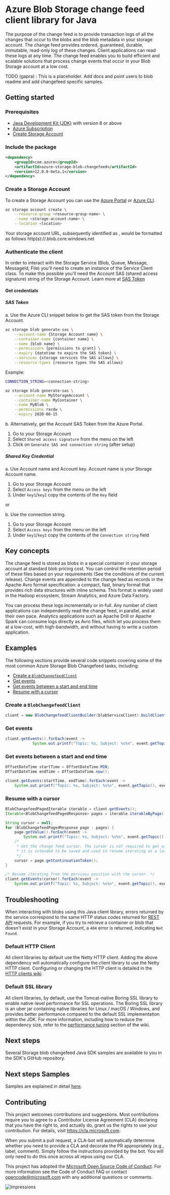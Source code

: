 # Azure Blob Storage change feed client library for Java

The purpose of the change feed is to provide transaction logs of all the changes that occur to
the blobs and the blob metadata in your storage account. The change feed provides ordered,
guaranteed, durable, immutable, read-only log of these changes. Client applications can read these
logs at any time. The change feed enables you to build efficient and scalable solutions that
process change events that occur in your Blob Storage account at a low cost.

TODO (gapra) : This is a placeholder. Add docs and point users to blob readme and add changefeed specific samples. 

## Getting started
### Prerequisites

- [Java Development Kit (JDK)][jdk] with version 8 or above
- [Azure Subscription][azure_subscription]
- [Create Storage Account][storage_account]

### Include the package

[//]: # ({x-version-update-start;com.azure:azure-storage-blob-changefeed;current})
```xml
<dependency>
    <groupId>com.azure</groupId>
    <artifactId>azure-storage-blob-changefeed</artifactId>
    <version>12.0.0-beta.1</version>
</dependency>
```
[//]: # ({x-version-update-end})

### Create a Storage Account
To create a Storage Account you can use the [Azure Portal][storage_account_create_portal] or [Azure CLI][storage_account_create_cli].

```bash
az storage account create \
    --resource-group <resource-group-name> \
    --name <storage-account-name> \
    --location <location>
```

Your storage account URL, subsequently identified as <your-storage-account-url>, would be formatted as follows
http(s)://<storage-account-name>.blob.core.windows.net

### Authenticate the client

In order to interact with the Storage Service (Blob, Queue, Message, MessageId, File) you'll need to create an instance of the Service Client class.
To make this possible you'll need the Account SAS (shared access signature) string of the Storage Account. Learn more at [SAS Token][sas_token]

#### Get credentials

##### SAS Token

a. Use the Azure CLI snippet below to get the SAS token from the Storage Account.

```bash
az storage blob generate-sas \
    --account-name {Storage Account name} \
    --container-name {container name} \
    --name {blob name} \
    --permissions {permissions to grant} \
    --expiry {datetime to expire the SAS token} \
    --services {storage services the SAS allows} \
    --resource-types {resource types the SAS allows}
```

Example:

```bash
CONNECTION_STRING=<connection-string>

az storage blob generate-sas \
    --account-name MyStorageAccount \
    --container-name MyContainer \
    --name MyBlob \
    --permissions racdw \
    --expiry 2020-06-15
```

b. Alternatively, get the Account SAS Token from the Azure Portal.

1. Go to your Storage Account
2. Select `Shared access signature` from the menu on the left
3. Click on `Generate SAS and connection string` (after setup)

##### **Shared Key Credential**

a. Use Account name and Account key. Account name is your Storage Account name.

1. Go to your Storage Account
2. Select `Access keys` from the menu on the left
3. Under `key1`/`key2` copy the contents of the `Key` field

or

b. Use the connection string.

1. Go to your Storage Account
2. Select `Access keys` from the menu on the left
3. Under `key1`/`key2` copy the contents of the `Connection string` field

## Key concepts

The change feed is stored as blobs in a special container in your storage account at standard blob
pricing cost. You can control the retention period of these files based on your requirements
(See the conditions of the current release). Change events are appended to the change feed as records
in the Apache Avro format specification: a compact, fast, binary format that provides rich data structures
with inline schema. This format is widely used in the Hadoop ecosystem, Stream Analytics, and Azure Data
Factory.

You can process these logs incrementally or in-full. Any number of client applications can independently
read the change feed, in parallel, and at their own pace. Analytics applications such as Apache Drill or
Apache Spark can consume logs directly as Avro files, which let you process them at a low-cost, with
high-bandwidth, and without having to write a custom application.

## Examples

The following sections provide several code snippets covering some of the most common Azure Storage Blob Changefeed 
tasks, including:

- [Create a `BlobChangefeedClient`](#create-a-blobchangefeedclient)
- [Get events](#get-events)
- [Get events between a start and end time](#get-events-start-end)
- [Resume with a cursor](#get-events-cursor)

### Create a `BlobChangefeedClient`

<!-- embedme ./src/samples/java/com/azure/storage/blob/changefeed/ReadmeSamples.java#L23-L23 -->
```java
client = new BlobChangefeedClientBuilder(blobServiceClient).buildClient();
```

### Get events

<!-- embedme ./src/samples/java/com/azure/storage/blob/changefeed/ReadmeSamples.java#L27-L28 -->
```java
client.getEvents().forEach(event ->
            System.out.printf("Topic: %s, Subject: %s%n", event.getTopic(), event.getSubject()));
```

### Get events between a start and end time

<!-- embedme ./src/samples/java/com/azure/storage/blob/changefeed/ReadmeSamples.java#L32-L36 -->
```java
OffsetDateTime startTime = OffsetDateTime.MIN;
OffsetDateTime endTime = OffsetDateTime.now();

client.getEvents(startTime, endTime).forEach(event ->
    System.out.printf("Topic: %s, Subject: %s%n", event.getTopic(), event.getSubject()));
```

### Resume with a cursor

<!-- embedme ./src/samples/java/com/azure/storage/blob/changefeed/ReadmeSamples.java#L40-L56 -->
```java
BlobChangefeedPagedIterable iterable = client.getEvents();
Iterable<BlobChangefeedPagedResponse> pages = iterable.iterableByPage();

String cursor = null;
for (BlobChangefeedPagedResponse page : pages) {
    page.getValue().forEach(event ->
        System.out.printf("Topic: %s, Subject: %s%n", event.getTopic(), event.getSubject()));
    /*
     * Get the change feed cursor. The cursor is not required to get each page of events,
     * it is intended to be saved and used to resume iterating at a later date.
     */
    cursor = page.getContinuationToken();
}

/* Resume iterating from the pervious position with the cursor. */
client.getEvents(cursor).forEach(event ->
    System.out.printf("Topic: %s, Subject: %s%n", event.getTopic(), event.getSubject()));
```

## Troubleshooting
When interacting with blobs using this Java client library, errors returned by the service correspond to the same HTTP
status codes returned for [REST API][error_codes] requests. For example, if you try to retrieve a container or blob that
doesn't exist in your Storage Account, a `404` error is returned, indicating `Not Found`.

### Default HTTP Client
All client libraries by default use the Netty HTTP client. Adding the above dependency will automatically configure
the client library to use the Netty HTTP client. Configuring or changing the HTTP client is detailed in the
[HTTP clients wiki](https://github.com/Azure/azure-sdk-for-java/wiki/HTTP-clients).

### Default SSL library
All client libraries, by default, use the Tomcat-native Boring SSL library to enable native-level performance for SSL
operations. The Boring SSL library is an uber jar containing native libraries for Linux / macOS / Windows, and provides
better performance compared to the default SSL implementation within the JDK. For more information, including how to
reduce the dependency size, refer to the [performance tuning][performance_tuning] section of the wiki.

## Next steps
Several Storage blob changefeed Java SDK samples are available to you in the SDK's GitHub repository.

## Next steps Samples
Samples are explained in detail [here][samples_readme].

## Contributing
This project welcomes contributions and suggestions. Most contributions require you to agree to a Contributor License Agreement (CLA) declaring that you have the right to, and actually do, grant us the rights to use your contribution. For details, visit https://cla.microsoft.com.

When you submit a pull request, a CLA-bot will automatically determine whether you need to provide a CLA and decorate the PR appropriately (e.g., label, comment). Simply follow the instructions provided by the bot. You will only need to do this once across all repos using our CLA.

This project has adopted the [Microsoft Open Source Code of Conduct](https://opensource.microsoft.com/codeofconduct/). For more information see the Code of Conduct FAQ or contact opencode@microsoft.com with any additional questions or comments.

<!-- LINKS -->
[source]: src
[samples_readme]: src/samples/README.md
[docs]: http://azure.github.io/azure-sdk-for-java/
[rest_docs]: https://docs.microsoft.com/rest/api/storageservices/blob-service-rest-api
[product_docs]: https://docs.microsoft.com/azure/storage/blobs/storage-blobs-overview
[sas_token]: https://docs.microsoft.com/azure/storage/common/storage-dotnet-shared-access-signature-part-1
[jdk]: https://docs.microsoft.com/java/azure/jdk/
[azure_subscription]: https://azure.microsoft.com/free/
[storage_account]: https://docs.microsoft.com/azure/storage/common/storage-quickstart-create-account?tabs=azure-portal
[storage_account_create_cli]: https://docs.microsoft.com/azure/storage/common/storage-quickstart-create-account?tabs=azure-cli
[storage_account_create_portal]: https://docs.microsoft.com/azure/storage/common/storage-quickstart-create-account?tabs=azure-portal
[identity]: https://github.com/Azure/azure-sdk-for-java/blob/master/sdk/identity/azure-identity/README.md
[error_codes]: https://docs.microsoft.com/rest/api/storageservices/blob-service-error-codes
[samples]: src/samples
[cla]: https://cla.microsoft.com
[coc]: https://opensource.microsoft.com/codeofconduct/
[coc_faq]: https://opensource.microsoft.com/codeofconduct/faq/
[coc_contact]: mailto:opencode@microsoft.com
[performance_tuning]: https://github.com/Azure/azure-sdk-for-java/wiki/Performance-Tuning

![Impressions](https://azure-sdk-impressions.azurewebsites.net/api/impressions/azure-sdk-for-java%2Fsdk%2Fstorage%2Fazure-storage-blob-changefeed%2FREADME.png)
